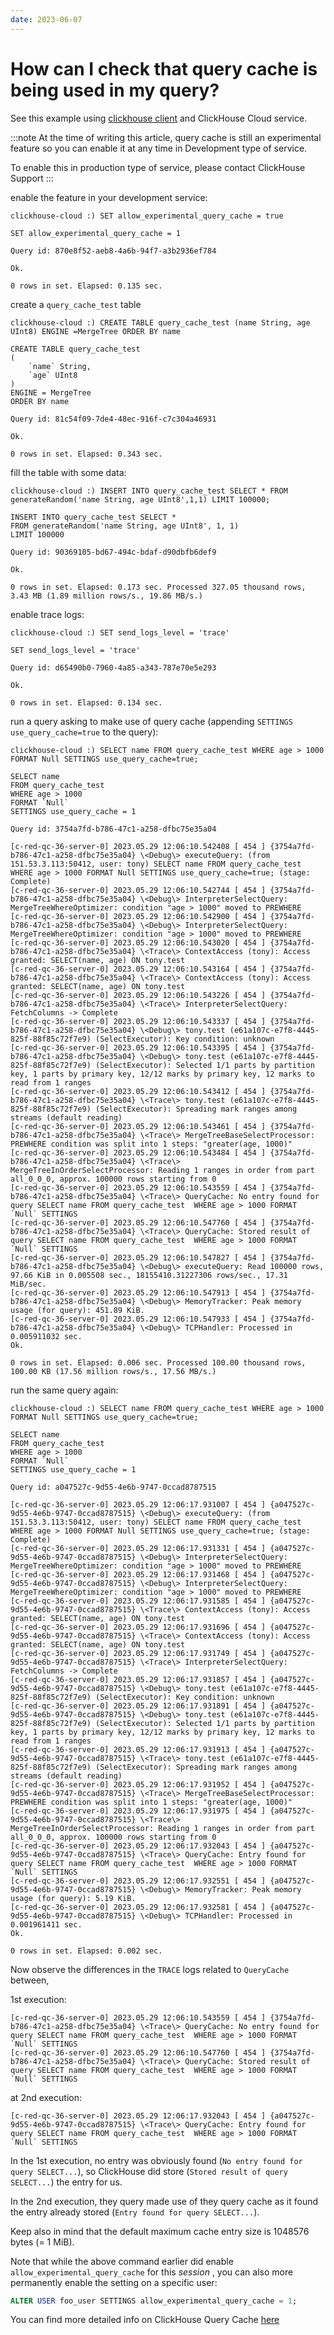 ```yaml
---
date: 2023-06-07
---
```


# How can I check that query cache is being used in my query?

See this example using [clickhouse client](https://clickhouse.com/docs/en/interfaces/cli) and ClickHouse Cloud service.

:::note
At the time of writing this article, query cache is still an experimental feature so you can enable it at any time in Development type of service.

To enable this in production type of service, please contact ClickHouse Support
:::

enable the feature in your development service:

``` 
clickhouse-cloud :) SET allow_experimental_query_cache = true

SET allow_experimental_query_cache = 1

Query id: 870e8f52-aeb8-4a6b-94f7-a3b2936ef784

Ok.

0 rows in set. Elapsed: 0.135 sec.
```

create a `query_cache_test` table

```
clickhouse-cloud :) CREATE TABLE query_cache_test (name String, age UInt8) ENGINE =MergeTree ORDER BY name

CREATE TABLE query_cache_test
(
    `name` String,
    `age` UInt8
)
ENGINE = MergeTree
ORDER BY name

Query id: 81c54f09-7de4-48ec-916f-c7c304a46931

Ok.

0 rows in set. Elapsed: 0.343 sec.
```

fill the table with some data:

```
clickhouse-cloud :) INSERT INTO query_cache_test SELECT * FROM generateRandom('name String, age UInt8',1,1) LIMIT 100000;

INSERT INTO query_cache_test SELECT *
FROM generateRandom('name String, age UInt8', 1, 1)
LIMIT 100000

Query id: 90369105-bd67-494c-bdaf-d90dbfb6def9

Ok.

0 rows in set. Elapsed: 0.173 sec. Processed 327.05 thousand rows, 3.43 MB (1.89 million rows/s., 19.86 MB/s.)
```

enable trace logs:

```
clickhouse-cloud :) SET send_logs_level = 'trace'

SET send_logs_level = 'trace'

Query id: d65490b0-7960-4a85-a343-787e70e5e293

Ok.

0 rows in set. Elapsed: 0.134 sec.
```

run a query asking to make use of query cache (appending `SETTINGS use_query_cache=true` to the query):

```
clickhouse-cloud :) SELECT name FROM query_cache_test WHERE age > 1000 FORMAT Null SETTINGS use_query_cache=true;

SELECT name
FROM query_cache_test
WHERE age > 1000
FORMAT `Null`
SETTINGS use_query_cache = 1

Query id: 3754a7fd-b786-47c1-a258-dfbc75e35a04

[c-red-qc-36-server-0] 2023.05.29 12:06:10.542408 [ 454 ] {3754a7fd-b786-47c1-a258-dfbc75e35a04} \<Debug\> executeQuery: (from 151.53.3.113:50412, user: tony) SELECT name FROM query_cache_test  WHERE age > 1000 FORMAT Null SETTINGS use_query_cache=true; (stage: Complete)
[c-red-qc-36-server-0] 2023.05.29 12:06:10.542744 [ 454 ] {3754a7fd-b786-47c1-a258-dfbc75e35a04} \<Debug\> InterpreterSelectQuery: MergeTreeWhereOptimizer: condition "age > 1000" moved to PREWHERE
[c-red-qc-36-server-0] 2023.05.29 12:06:10.542900 [ 454 ] {3754a7fd-b786-47c1-a258-dfbc75e35a04} \<Debug\> InterpreterSelectQuery: MergeTreeWhereOptimizer: condition "age > 1000" moved to PREWHERE
[c-red-qc-36-server-0] 2023.05.29 12:06:10.543020 [ 454 ] {3754a7fd-b786-47c1-a258-dfbc75e35a04} \<Trace\> ContextAccess (tony): Access granted: SELECT(name, age) ON tony.test
[c-red-qc-36-server-0] 2023.05.29 12:06:10.543164 [ 454 ] {3754a7fd-b786-47c1-a258-dfbc75e35a04} \<Trace\> ContextAccess (tony): Access granted: SELECT(name, age) ON tony.test
[c-red-qc-36-server-0] 2023.05.29 12:06:10.543226 [ 454 ] {3754a7fd-b786-47c1-a258-dfbc75e35a04} \<Trace\> InterpreterSelectQuery: FetchColumns -> Complete
[c-red-qc-36-server-0] 2023.05.29 12:06:10.543337 [ 454 ] {3754a7fd-b786-47c1-a258-dfbc75e35a04} \<Debug\> tony.test (e61a107c-e7f8-4445-825f-88f85c72f7e9) (SelectExecutor): Key condition: unknown
[c-red-qc-36-server-0] 2023.05.29 12:06:10.543395 [ 454 ] {3754a7fd-b786-47c1-a258-dfbc75e35a04} \<Debug\> tony.test (e61a107c-e7f8-4445-825f-88f85c72f7e9) (SelectExecutor): Selected 1/1 parts by partition key, 1 parts by primary key, 12/12 marks by primary key, 12 marks to read from 1 ranges
[c-red-qc-36-server-0] 2023.05.29 12:06:10.543412 [ 454 ] {3754a7fd-b786-47c1-a258-dfbc75e35a04} \<Trace\> tony.test (e61a107c-e7f8-4445-825f-88f85c72f7e9) (SelectExecutor): Spreading mark ranges among streams (default reading)
[c-red-qc-36-server-0] 2023.05.29 12:06:10.543461 [ 454 ] {3754a7fd-b786-47c1-a258-dfbc75e35a04} \<Trace\> MergeTreeBaseSelectProcessor: PREWHERE condition was split into 1 steps: "greater(age, 1000)"
[c-red-qc-36-server-0] 2023.05.29 12:06:10.543484 [ 454 ] {3754a7fd-b786-47c1-a258-dfbc75e35a04} \<Trace\> MergeTreeInOrderSelectProcessor: Reading 1 ranges in order from part all_0_0_0, approx. 100000 rows starting from 0
[c-red-qc-36-server-0] 2023.05.29 12:06:10.543559 [ 454 ] {3754a7fd-b786-47c1-a258-dfbc75e35a04} \<Trace\> QueryCache: No entry found for query SELECT name FROM query_cache_test  WHERE age > 1000 FORMAT `Null` SETTINGS
[c-red-qc-36-server-0] 2023.05.29 12:06:10.547760 [ 454 ] {3754a7fd-b786-47c1-a258-dfbc75e35a04} \<Trace\> QueryCache: Stored result of query SELECT name FROM query_cache_test  WHERE age > 1000 FORMAT `Null` SETTINGS
[c-red-qc-36-server-0] 2023.05.29 12:06:10.547827 [ 454 ] {3754a7fd-b786-47c1-a258-dfbc75e35a04} \<Debug\> executeQuery: Read 100000 rows, 97.66 KiB in 0.005508 sec., 18155410.31227306 rows/sec., 17.31 MiB/sec.
[c-red-qc-36-server-0] 2023.05.29 12:06:10.547913 [ 454 ] {3754a7fd-b786-47c1-a258-dfbc75e35a04} \<Debug\> MemoryTracker: Peak memory usage (for query): 451.89 KiB.
[c-red-qc-36-server-0] 2023.05.29 12:06:10.547933 [ 454 ] {3754a7fd-b786-47c1-a258-dfbc75e35a04} \<Debug\> TCPHandler: Processed in 0.005911032 sec.
Ok.

0 rows in set. Elapsed: 0.006 sec. Processed 100.00 thousand rows, 100.00 KB (17.56 million rows/s., 17.56 MB/s.)
```

run the same query again:

```
clickhouse-cloud :) SELECT name FROM query_cache_test WHERE age > 1000 FORMAT Null SETTINGS use_query_cache=true;

SELECT name
FROM query_cache_test
WHERE age > 1000
FORMAT `Null`
SETTINGS use_query_cache = 1

Query id: a047527c-9d55-4e6b-9747-0ccad8787515

[c-red-qc-36-server-0] 2023.05.29 12:06:17.931007 [ 454 ] {a047527c-9d55-4e6b-9747-0ccad8787515} \<Debug\> executeQuery: (from 151.53.3.113:50412, user: tony) SELECT name FROM query_cache_test  WHERE age > 1000 FORMAT Null SETTINGS use_query_cache=true; (stage: Complete)
[c-red-qc-36-server-0] 2023.05.29 12:06:17.931331 [ 454 ] {a047527c-9d55-4e6b-9747-0ccad8787515} \<Debug\> InterpreterSelectQuery: MergeTreeWhereOptimizer: condition "age > 1000" moved to PREWHERE
[c-red-qc-36-server-0] 2023.05.29 12:06:17.931468 [ 454 ] {a047527c-9d55-4e6b-9747-0ccad8787515} \<Debug\> InterpreterSelectQuery: MergeTreeWhereOptimizer: condition "age > 1000" moved to PREWHERE
[c-red-qc-36-server-0] 2023.05.29 12:06:17.931585 [ 454 ] {a047527c-9d55-4e6b-9747-0ccad8787515} \<Trace\> ContextAccess (tony): Access granted: SELECT(name, age) ON tony.test
[c-red-qc-36-server-0] 2023.05.29 12:06:17.931696 [ 454 ] {a047527c-9d55-4e6b-9747-0ccad8787515} \<Trace\> ContextAccess (tony): Access granted: SELECT(name, age) ON tony.test
[c-red-qc-36-server-0] 2023.05.29 12:06:17.931749 [ 454 ] {a047527c-9d55-4e6b-9747-0ccad8787515} \<Trace\> InterpreterSelectQuery: FetchColumns -> Complete
[c-red-qc-36-server-0] 2023.05.29 12:06:17.931857 [ 454 ] {a047527c-9d55-4e6b-9747-0ccad8787515} \<Debug\> tony.test (e61a107c-e7f8-4445-825f-88f85c72f7e9) (SelectExecutor): Key condition: unknown
[c-red-qc-36-server-0] 2023.05.29 12:06:17.931891 [ 454 ] {a047527c-9d55-4e6b-9747-0ccad8787515} \<Debug\> tony.test (e61a107c-e7f8-4445-825f-88f85c72f7e9) (SelectExecutor): Selected 1/1 parts by partition key, 1 parts by primary key, 12/12 marks by primary key, 12 marks to read from 1 ranges
[c-red-qc-36-server-0] 2023.05.29 12:06:17.931913 [ 454 ] {a047527c-9d55-4e6b-9747-0ccad8787515} \<Trace\> tony.test (e61a107c-e7f8-4445-825f-88f85c72f7e9) (SelectExecutor): Spreading mark ranges among streams (default reading)
[c-red-qc-36-server-0] 2023.05.29 12:06:17.931952 [ 454 ] {a047527c-9d55-4e6b-9747-0ccad8787515} \<Trace\> MergeTreeBaseSelectProcessor: PREWHERE condition was split into 1 steps: "greater(age, 1000)"
[c-red-qc-36-server-0] 2023.05.29 12:06:17.931975 [ 454 ] {a047527c-9d55-4e6b-9747-0ccad8787515} \<Trace\> MergeTreeInOrderSelectProcessor: Reading 1 ranges in order from part all_0_0_0, approx. 100000 rows starting from 0
[c-red-qc-36-server-0] 2023.05.29 12:06:17.932043 [ 454 ] {a047527c-9d55-4e6b-9747-0ccad8787515} \<Trace\> QueryCache: Entry found for query SELECT name FROM query_cache_test  WHERE age > 1000 FORMAT `Null` SETTINGS
[c-red-qc-36-server-0] 2023.05.29 12:06:17.932551 [ 454 ] {a047527c-9d55-4e6b-9747-0ccad8787515} \<Debug\> MemoryTracker: Peak memory usage (for query): 5.19 KiB.
[c-red-qc-36-server-0] 2023.05.29 12:06:17.932581 [ 454 ] {a047527c-9d55-4e6b-9747-0ccad8787515} \<Debug\> TCPHandler: Processed in 0.001961411 sec.
Ok.

0 rows in set. Elapsed: 0.002 sec.
```

Now observe the differences in the `TRACE` logs related to `QueryCache` between,

1st execution:

```
[c-red-qc-36-server-0] 2023.05.29 12:06:10.543559 [ 454 ] {3754a7fd-b786-47c1-a258-dfbc75e35a04} \<Trace\> QueryCache: No entry found for query SELECT name FROM query_cache_test  WHERE age > 1000 FORMAT `Null` SETTINGS
[c-red-qc-36-server-0] 2023.05.29 12:06:10.547760 [ 454 ] {3754a7fd-b786-47c1-a258-dfbc75e35a04} \<Trace\> QueryCache: Stored result of query SELECT name FROM query_cache_test  WHERE age > 1000 FORMAT `Null` SETTINGS
```

at 2nd execution:

```
[c-red-qc-36-server-0] 2023.05.29 12:06:17.932043 [ 454 ] {a047527c-9d55-4e6b-9747-0ccad8787515} \<Trace\> QueryCache: Entry found for query SELECT name FROM query_cache_test  WHERE age > 1000 FORMAT `Null` SETTINGS
```

In the 1st execution, no entry was obviously found (`No entry found for query SELECT...`), so ClickHouse did store (`Stored result of query SELECT...`) the entry for us.

In the 2nd execution, they query made use of they query cache as it found the entry already stored (`Entry found for query SELECT...`).

Keep also in mind that the default maximum cache entry size is 1048576 bytes (= 1 MiB).

Note that while the above command earlier did enable `allow_experimental_query_cache` for this *session* , you can also more permanently enable the setting on a specific user:

```sql
ALTER USER foo_user SETTINGS allow_experimental_query_cache = 1;
```

You can find more detailed info on ClickHouse Query Cache [here](https://clickhouse.com/docs/en/operations/query-cache)

